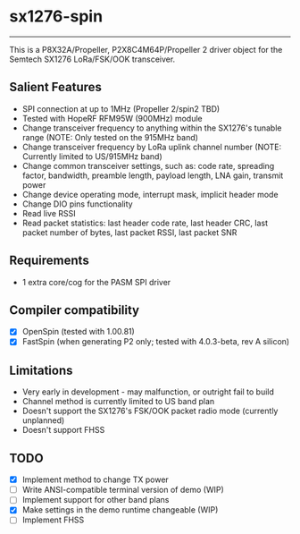 # sx1276-spin
-------------

This is a P8X32A/Propeller, P2X8C4M64P/Propeller 2 driver object for the Semtech SX1276 LoRa/FSK/OOK transceiver.

## Salient Features

* SPI connection at up to 1MHz (Propeller 2/spin2 TBD)
* Tested with HopeRF RFM95W (900MHz) module
* Change transceiver frequency to anything within the SX1276's tunable range (NOTE: Only tested on the 915MHz band)
* Change transceiver frequency by LoRa uplink channel number (NOTE: Currently limited to US/915MHz band)
* Change common transceiver settings, such as: code rate, spreading factor, bandwidth, preamble length, payload length, LNA gain, transmit power
* Change device operating mode, interrupt mask, implicit header mode
* Change DIO pins functionality
* Read live RSSI
* Read packet statistics: last header code rate, last header CRC, last packet number of bytes, last packet RSSI, last packet SNR

## Requirements

* 1 extra core/cog for the PASM SPI driver

## Compiler compatibility

- [x] OpenSpin (tested with 1.00.81)
- [x] FastSpin (when generating P2 only; tested with 4.0.3-beta, rev A silicon)

## Limitations

* Very early in development - may malfunction, or outright fail to build
* Channel method is currently limited to US band plan
* Doesn't support the SX1276's FSK/OOK packet radio mode (currently unplanned)
* Doesn't support FHSS

## TODO
- [x] Implement method to change TX power
- [ ] Write ANSI-compatible terminal version of demo (WIP)
- [ ] Implement support for other band plans
- [x] Make settings in the demo runtime changeable (WIP)
- [ ] Implement FHSS

